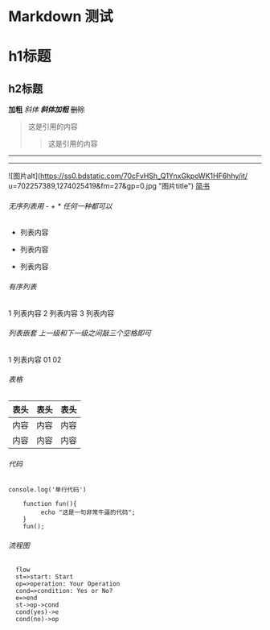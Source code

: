 # Markdown 测试
# h1标题
## h2标题
**加粗**
*斜体*
***斜体加粗***
~~删除~~
>这是引用的内容
>>这是引用的内容
---
***
![图片alt](https://ss0.bdstatic.com/70cFvHSh_Q1YnxGkpoWK1HF6hhy/it/
u=702257389,1274025419&fm=27&gp=0.jpg "图片title")
[简书](http://jianshu.com)
###### 无序列表用 - + * 任何一种都可以
- 列表内容
+ 列表内容
* 列表内容
###### 有序列表
1 列表内容
2 列表内容
3 列表内容
###### 列表嵌套 上一级和下一级之间敲三个空格即可
1 列表内容
   01
   02
###### 表格
表头|表头|表头
---|:--:|---:
内容|内容|内容
内容|内容|内容
###### 代码
`console.log('单行代码')`
```
    function fun(){
         echo "这是一句非常牛逼的代码";
    }
    fun();
```
###### 流程图
```
  flow
  st=>start: Start
  op=>operation: Your Operation
  cond=>condition: Yes or No?
  e=>end
  st->op->cond
  cond(yes)->e
  cond(no)->op
```